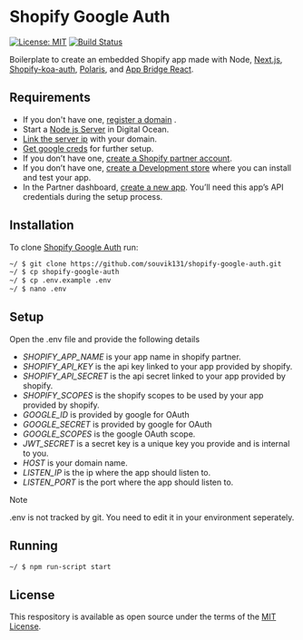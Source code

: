 # Shopify Google Auth

[![License: MIT](https://img.shields.io/badge/License-MIT-green.svg)](LICENSE.md)
[![Build Status](https://travis-ci.com/Shopify/shopify-app-node.svg?branch=master)](https://travis-ci.com/github/souvik131/shopify-google-auth)

Boilerplate to create an embedded Shopify app made with Node, [Next.js](https://nextjs.org/), [Shopify-koa-auth](https://github.com/Shopify/quilt/tree/master/packages/koa-shopify-auth), [Polaris](https://github.com/Shopify/polaris-react), and [App Bridge React](https://github.com/Shopify/app-bridge/tree/master/packages/app-bridge-react).


## Requirements

- If you don't have one, [register a domain](https://www.godaddy.com/garage/how-to-buy-a-domain-name/) .
- Start a [Node js Server](https://marketplace.digitalocean.com/apps/nodejs) in Digital Ocean.
- [Link the server ip](https://in.godaddy.com/help/add-an-a-record-19238) with your domain.
- [Get google creds](https://developers.google.com/adwords/api/docs/guides/authentication) for further setup.
- If you don’t have one, [create a Shopify partner account](https://partners.shopify.com/signup).
- If you don’t have one, [create a Development store](https://help.shopify.com/en/partners/dashboard/development-stores#create-a-development-store) where you can install and test your app.
- In the Partner dashboard, [create a new app](https://help.shopify.com/en/api/tools/partner-dashboard/your-apps#create-a-new-app). You’ll need this app’s API credentials during the setup process.

## Installation

To clone [Shopify Google Auth](https://github.com/souvik131/shopify-google-auth) run:

```sh
~/ $ git clone https://github.com/souvik131/shopify-google-auth.git
~/ $ cp shopify-google-auth
~/ $ cp .env.example .env
~/ $ nano .env
```

## Setup

Open the .env file and provide the following details

- *SHOPIFY_APP_NAME* is your app name in shopify partner.
- *SHOPIFY_API_KEY* is the api key linked to your app provided by shopify.
- *SHOPIFY_API_SECRET* is the api secret linked to your app provided by shopify.
- *SHOPIFY_SCOPES* is the shopify scopes to be used by your app provided by shopify.
- *GOOGLE_ID* is provided by google for OAuth
- *GOOGLE_SECRET* is provided by google for OAuth
- *GOOGLE_SCOPES* is the google OAuth scope.
- *JWT_SECRET* is a secret key is a unique key you provide and is internal to you.
- *HOST* is your domain name.
- *LISTEN_IP* is the ip where the app should listen to.
- *LISTEN_PORT* is the port where the app should listen to.

> [!NOTE]
> .env is not tracked by git. You need to edit it in your environment seperately.

## Running

```sh
~/ $ npm run-script start
```

## License

This respository is available as open source under the terms of the [MIT License](https://opensource.org/licenses/MIT).
